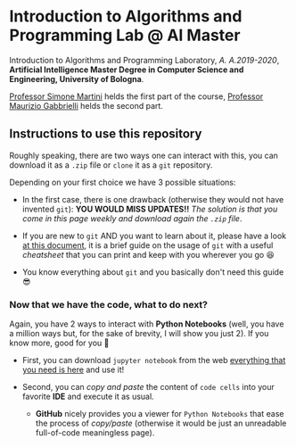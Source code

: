 # Introduction to Algorithms and Programming Lab @ AI Master

Introduction to Algorithms and Programming Laboratory, _A. A.2019-2020_, **Artificial Intelligence Master Degree in
Computer Science and Engineering, University of Bologna**.

[Professor Simone Martini](http://cs.unibo.it/~martini) helds the first part of the course, [Professor Maurizio
Gabbrielli](http://cs.unibo.it/~gabbri) helds the second part.

## Instructions to use this repository

Roughly speaking, there are two ways one can interact with this, you can download it as a `.zip` file or `clone` it as a `git` repository.

Depending on your first choice we have 3 possible situations:

- In the first case, there is one drawback (otherwise they would not have invented `git`): **YOU WOULD MISS UPDATES!!**
_The solution is that you come in this page weekly and download again the `.zip` file_.

- If you are new to `git` AND you want to learn about it, please have a look [at this document](http://rogerdudler.github.io/git-guide/), it is a brief guide on the usage of `git` with a useful _cheatsheet_ that you can print and keep with you wherever you go :laughing:

- You know everything about `git` and you basically don't need this guide :sunglasses:

### Now that we have the code, what to do next?

Again, you have 2 ways to interact with **Python Notebooks** (well, you have a million ways but, for the sake of brevity, I will show you just 2). If you know more, good for you :muscle:

- First, you can download `jupyter notebook` from the web [everything that you need is here](https://jupyter.org/install) and use it!

- Second, you can _copy and paste_ the content of `code cells` into your favorite **IDE** and execute it as usual.
  
  - **GitHub** nicely provides you a viewer for `Python Notebooks` that ease the process of _copy/paste_ (otherwise it would be just an unreadable full-of-code meaningless page).
